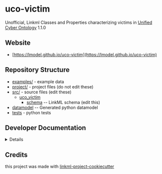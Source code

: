 # uco-victim

Unofficial, Linkml Classes and Properties characterizing victims in [Unified Cyber Ontology](https://unifiedcyberontology.org/) 1.1.0

## Website

* [https://lmodel.github.io/uco-victim](https://lmodel.github.io/uco-victim)

## Repository Structure

* [examples/](examples/) - example data
* [project/](project/) - project files (do not edit these)
* [src/](src/) - source files (edit these)
    * [uco_victim](src/uco_victim)
        * [schema](src/uco_victim/schema) -- LinkML schema (edit this)
* [datamodel](src/uco_victim/datamodel) -- Generated python datamodel
* [tests](tests/) - python tests

## Developer Documentation

<details>
Use the `make` command to generate project artefacts:

- `make all`: make everything
- `make deploy`: deploys site

</details>

## Credits

this project was made with [linkml-project-cookiecutter](https://github.com/linkml/linkml-project-cookiecutter)
